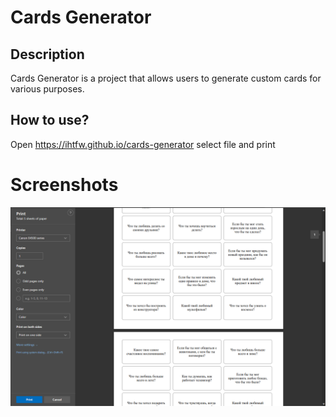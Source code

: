 # Cards Generator

## Description
Cards Generator is a project that allows users to generate custom cards for various purposes.

## How to use?
Open https://ihtfw.github.io/cards-generator select file and print

# Screenshots
![print example](/assets/print-example.png)